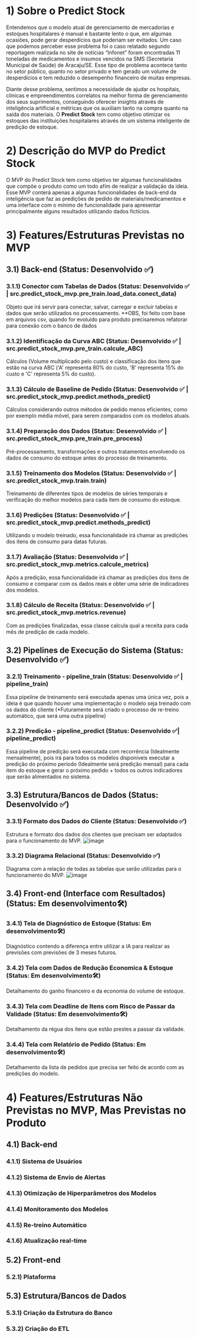 # 1) Sobre o Predict Stock
Entendemos que o modelo atual de gerenciamento de mercadorias e estoques hospitalares é manual e bastante lento o que, em algumas ocasiões, pode gerar desperdícios que poderiam ser evitados. Um caso que podemos perceber esse problema foi o caso relatado segundo reportagem realizada no site de notícias “Infonet” foram encontradas 11 toneladas de medicamentos e insumos vencidos na SMS (Secretaria Municipal de Saúde) de Aracaju/SE. Esse tipo de problema acontece tanto no setor público, quanto no setor privado e tem gerado um volume de desperdícios e tem reduzido o desempenho financeiro de muitas empresas.

Diante desse problema, sentimos a necessidade de ajudar os hospitais, clínicas e empreendimentos correlatos na melhor forma de gerenciamento dos seus suprimentos, conseguindo oferecer insights através de inteligência artificial e métricas que os auxiliam tanto na compra quanto na saída dos materiais. O **Predict Stock** tem como objetivo otimizar os estoques das instituições hospitalares através de um sistema inteligente de predição de estoque.

# 2) Descrição do MVP do Predict Stock
O MVP do Predict Stock tem como objetivo ter algumas funcionalidades que compõe o produto como um todo afim de realizar a validação da ideia. Esse MVP conterá apenas a algumas funcionalidades de back-end da inteligência que faz as predições de pedido de materiais/medicamentos e uma interface com o mínimo de funcionalidade para apresentar principalmente alguns resultados utilizando dados fictícios.

# 3) Features/Estruturas Previstas no MVP
## 3.1) Back-end (Status: Desenvolvido ✅)

### 3.1.1) Conector com Tabelas de Dados (Status: Desenvolvido ✅ | src.predict_stock_mvp.pre_train.load_data.conect_data)
Objeto que irá servir para conectar, salvar, carregar e excluir tabelas e dados que serão utilizados no processamento.
**OBS, foi feito com base em arquivos csv, quando for evoluido para produto precisaremos refatorar para conexão com o banco de dados

### 3.1.2) Identificação da Curva ABC (Status: Desenvolvido ✅ | src.predict_stock_mvp.pre_train.calcule_ABC)
Cálculos (Volume multiplicado pelo custo) e classificação dos itens que estão na curva ABC ('A' representa 80% do custo, 'B' representa 15% do custo e 'C' representa 5% do custo).

### 3.1.3) Cálculo de Baseline de Pedido (Status: Desenvolvido ✅ | src.predict_stock_mvp.predict.methods_predict)
Cálculos considerando outros métodos de pedido menos eficientes, como por exemplo média móvel, para serem comparados com os modelos atuais.

### 3.1.4) Preparação dos Dados (Status: Desenvolvido ✅ | src.predict_stock_mvp.pre_train.pre_process)
Pré-processamento, transformações e outros tratamentos envolvendo os dados de consumo do estoque antes do processo de treinamento.

### 3.1.5) Treinamento dos Modelos (Status: Desenvolvido ✅ | src.predict_stock_mvp.train.train)
Treinamento de diferentes tipos de modelos de séries temporais e verificação do melhor modelos para cada item de consumo do estoque.

### 3.1.6) Predições (Status: Desenvolvido ✅ | src.predict_stock_mvp.predict.methods_predict)
Utilizando o modelo treinado, essa funcionalidade irá chamar as predições dos itens de consumo para datas futuras.

### 3.1.7) Avaliação (Status: Desenvolvido ✅ | src.predict_stock_mvp.metrics.calcule_metrics)
Após a predição, essa funcionalidade irá chamar as predições dos itens de consumo e comparar com os dados reais e obter uma série de indicadores dos modelos.

### 3.1.8) Cálculo de Receita (Status: Desenvolvido ✅ | src.predict_stock_mvp.metrics.revenue)
Com as predições finalizadas, essa classe calcula qual a receita para cada mês de predição de cada modelo.

## 3.2) Pipelines de Execução do Sistema (Status: Desenvolvido ✅)
### 3.2.1) Treinamento - pipeline_train (Status: Desenvolvido ✅ | pipeline_train)
Essa pipeline de treinamento será executada apenas uma única vez, pois a ideia é que quando houver uma implementação o modelo seja treinado com os dados do cliente (*Futuramente será criado o processo de re-treino automático, que será uma outra pipeline)

### 3.2.2) Predição - pipeline_predict (Status: Desenvolvido ✅| pipeline_predict)
Essa pipeline de predição será executada com recorrência (Idealmente mensalmente), pois irá para todos os modelos disponíveis executar a predição do próximo período (Idealmente será predição mensal) para cada item do estoque e gerar o próximo pedido + todos os outros indicadores que serão alimentados no sistema.

## 3.3) Estrutura/Bancos de Dados (Status: Desenvolvido ✅)
### 3.3.1) Formato dos Dados do Cliente (Status: Desenvolvido ✅)
Estrutura e formato dos dados dos clientes que precisam ser adaptados para o funcionamento do MVP.
![image](data/diagrams_data/Input%20de%20Dados%20Predict%20Stock.png)

### 3.3.2) Diagrama Relacional (Status: Desenvolvido ✅)
Diagrama com a relação de todas as tabelas que serão utilizadas para o funcionamento do MVP.
![image](data/diagrams_data/MVP%20Predict%20Stock1.png)

## 3.4) Front-end (Interface com Resultados) (Status: Em desenvolvimento🛠️)
### 3.4.1) Tela de Diagnóstico de Estoque (Status: Em desenvolvimento🛠️)
Diagnóstico contendo a diferença entre utilizar a IA para realizar as previsões com previsões de 3 meses futuros.

### 3.4.2) Tela com Dados de Redução Economica & Estoque (Status: Em desenvolvimento🛠️)
Detalhamento do ganho financeiro e da economia do volume de estoque.

### 3.4.3) Tela com Deadline de Itens com Risco de Passar da Validade (Status: Em desenvolvimento🛠️)
Detalhamento da régua dos itens que estão prestes a passar da validade.

### 3.4.4) Tela com Relatório de Pedido (Status: Em desenvolvimento🛠️)
Detalhamento da lista de pedidos que precisa ser feito de acordo com as predições do modelo.

# 4) Features/Estruturas Não Previstas no MVP, Mas Previstas no Produto
## 4.1) Back-end
### 4.1.1) Sistema de Usuários
### 4.1.2) Sistema de Envio de Alertas
### 4.1.3) Otimização de Hiperparâmetros dos Modelos
### 4.1.4) Monitoramento dos Modelos
### 4.1.5) Re-treino Automático
### 4.1.6) Atualização real-time

## 5.2) Front-end
### 5.2.1) Plataforma

## 5.3) Estrutura/Bancos de Dados
### 5.3.1) Criação da Estrutura do Banco
### 5.3.2) Criação do ETL
